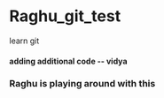 # Raghu_git_test
learn git

<html>
  <h4> adding additional code -- vidya </h4>
<h3> Raghu is playing around with this </h3>
 <html>


